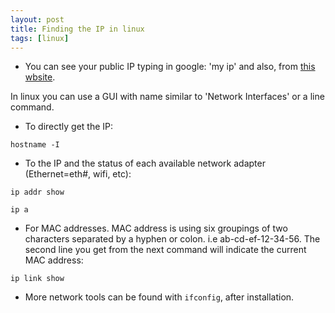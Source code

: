 ```yaml
---
layout: post
title: Finding the IP in linux
tags: [linux]
---
```


* You can see your public IP typing in google: 'my ip' and also, from [this wbsite](https://www.cualesmiip.com/).

In linux you can use a GUI with name similar to 'Network Interfaces' or a line command.

* To directly get the IP:
```
hostname -I
```

* To the IP and the status of each available network adapter (Ethernet=eth#, wifi, etc):
```
ip addr show
```
```
ip a
```

* For MAC addresses. MAC address is using six groupings of two characters separated by a hyphen or colon.  i.e  ab-cd-ef-12-34-56. The second line you get from the next command will indicate the current MAC address:
```
ip link show
```


* More network tools can be found with `ifconfig`, after installation.

